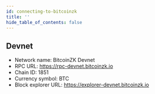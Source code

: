 ```yaml
---
id: connecting-to-bitcoinzk
title: ''
hide_table_of_contents: false
---
```


## Devnet

- Network name: BitcoinZK Devnet
- RPC URL: https://rpc-devnet.bitcoinzk.io
- Chain ID: 1851
- Currency symbol: BTC
- Block explorer URL: https://explorer-devnet.bitcoinzk.io